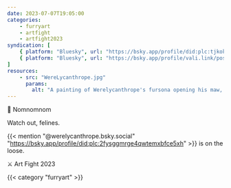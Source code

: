 ```yaml
---
date: 2023-07-07T19:05:00
categories:
    - furryart
    - artfight
    - artfight2023
syndication: [
    { platform: "Bluesky", url: "https://bsky.app/profile/did:plc:tjkokzqdnfzzlaxdjjzzzi5b/post/3k7wob4lobu25", hidden: true },
    { platform: "Bluesky", url: "https://bsky.app/profile/vali.link/post/3k7wob4lobu25" }
]
resources:
    - src: "WereLycanthrope.jpg"
      params:
        alt: "A painting of Werelycanthrope's fursona opening his maw, ready to eat a sandwich. A cat's head is peeking out of the front of the sandwich."
---
```

🥪 Nomnomnom

Watch out, felines. 

{{< mention "@werelycanthrope.bsky.social" "https://bsky.app/profile/did:plc:2fysggmrge4qwtemxbfce5xh" >}} is on the loose.

⚔️ Art Fight 2023

{{< category "furryart" >}}
